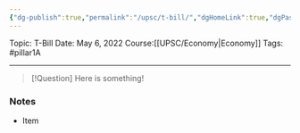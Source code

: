 ```yaml
---
{"dg-publish":true,"permalink":"/upsc/t-bill/","dgHomeLink":true,"dgPassFrontmatter":false}
---
```


Topic: T-Bill
Date: May 6, 2022
Course:[[UPSC/Economy|Economy]]
Tags: #pillar1A

---

> [!Question]
> Here is something! 


### Notes
- Item




